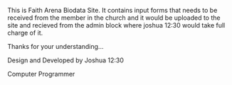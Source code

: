 This is Faith Arena Biodata Site.
It contains input forms that needs to be received from the member in the church and it would be uploaded to the site and recieved from the 
admin block where joshua 12:30 would take full charge of it.

Thanks for your understanding...


Design and Developed by Joshua 12:30

Computer Programmer
